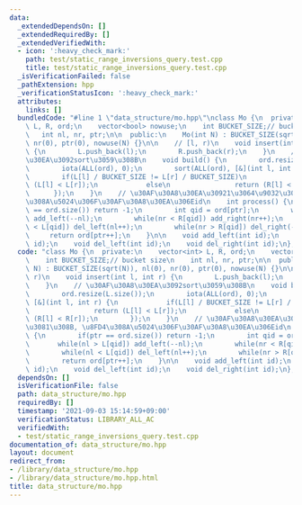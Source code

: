 ```yaml
---
data:
  _extendedDependsOn: []
  _extendedRequiredBy: []
  _extendedVerifiedWith:
  - icon: ':heavy_check_mark:'
    path: test/static_range_inversions_query.test.cpp
    title: test/static_range_inversions_query.test.cpp
  _isVerificationFailed: false
  _pathExtension: hpp
  _verificationStatusIcon: ':heavy_check_mark:'
  attributes:
    links: []
  bundledCode: "#line 1 \"data_structure/mo.hpp\"\nclass Mo {\n  private:\n    vector<int>\
    \ L, R, ord;\n    vector<bool> nowuse;\n    int BUCKET_SIZE;// bucket size\n \
    \   int nl, nr, ptr;\n\n  public:\n    Mo(int N) : BUCKET_SIZE(sqrt(N)), nl(0),\
    \ nr(0), ptr(0), nowuse(N) {}\n\n    // [l, r)\n    void insert(int l, int r)\
    \ {\n        L.push_back(l);\n        R.push_back(r);\n    }\n    // \u30AF\u30A8\
    \u30EA\u3092sort\u3059\u308B\n    void build() {\n        ord.resize(L.size());\n\
    \        iota(ALL(ord), 0);\n        sort(ALL(ord), [&](int l, int r) {\n    \
    \        if(L[l] / BUCKET_SIZE != L[r] / BUCKET_SIZE)\n                return\
    \ (L[l] < L[r]);\n            else\n                return (R[l] < R[r]);\n  \
    \      });\n    }\n    // \u30AF\u30A8\u30EA\u30921\u3064\u9032\u3081\u308B, \u8FD4\
    \u308A\u5024\u306F\u30AF\u30A8\u30EA\u306Eid\n    int process() {\n        if(ptr\
    \ == ord.size()) return -1;\n        int qid = ord[ptr];\n        while(nl > L[qid])\
    \ add_left(--nl);\n        while(nr < R[qid]) add_right(nr++);\n        while(nl\
    \ < L[qid]) del_left(nl++);\n        while(nr > R[qid]) del_right(--nr);\n   \
    \     return ord[ptr++];\n    }\n\n    void add_left(int id);\n    void add_right(int\
    \ id);\n    void del_left(int id);\n    void del_right(int id);\n};\n"
  code: "class Mo {\n  private:\n    vector<int> L, R, ord;\n    vector<bool> nowuse;\n\
    \    int BUCKET_SIZE;// bucket size\n    int nl, nr, ptr;\n\n  public:\n    Mo(int\
    \ N) : BUCKET_SIZE(sqrt(N)), nl(0), nr(0), ptr(0), nowuse(N) {}\n\n    // [l,\
    \ r)\n    void insert(int l, int r) {\n        L.push_back(l);\n        R.push_back(r);\n\
    \    }\n    // \u30AF\u30A8\u30EA\u3092sort\u3059\u308B\n    void build() {\n\
    \        ord.resize(L.size());\n        iota(ALL(ord), 0);\n        sort(ALL(ord),\
    \ [&](int l, int r) {\n            if(L[l] / BUCKET_SIZE != L[r] / BUCKET_SIZE)\n\
    \                return (L[l] < L[r]);\n            else\n                return\
    \ (R[l] < R[r]);\n        });\n    }\n    // \u30AF\u30A8\u30EA\u30921\u3064\u9032\
    \u3081\u308B, \u8FD4\u308A\u5024\u306F\u30AF\u30A8\u30EA\u306Eid\n    int process()\
    \ {\n        if(ptr == ord.size()) return -1;\n        int qid = ord[ptr];\n \
    \       while(nl > L[qid]) add_left(--nl);\n        while(nr < R[qid]) add_right(nr++);\n\
    \        while(nl < L[qid]) del_left(nl++);\n        while(nr > R[qid]) del_right(--nr);\n\
    \        return ord[ptr++];\n    }\n\n    void add_left(int id);\n    void add_right(int\
    \ id);\n    void del_left(int id);\n    void del_right(int id);\n};"
  dependsOn: []
  isVerificationFile: false
  path: data_structure/mo.hpp
  requiredBy: []
  timestamp: '2021-09-03 15:14:59+09:00'
  verificationStatus: LIBRARY_ALL_AC
  verifiedWith:
  - test/static_range_inversions_query.test.cpp
documentation_of: data_structure/mo.hpp
layout: document
redirect_from:
- /library/data_structure/mo.hpp
- /library/data_structure/mo.hpp.html
title: data_structure/mo.hpp
---
```

